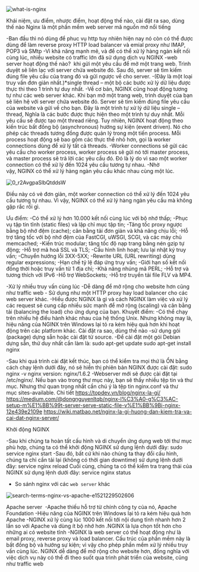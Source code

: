 ![what-is-nginx](https://user-images.githubusercontent.com/54676091/91526395-b5bbb800-e92d-11ea-9b8b-2a2f0b6c4357.png)


Khái niệm, ưu điểm, nhược điểm, hoạt động thế nào, cài đặt ra sao, dùng thế nào
Nginx là một phần mềm web server mã nguồn mở nổi tiếng


-Ban đầu thì nó dùng để phuc vụ http tuy nhiên hiện nay nó còn có thể được dùng để làm reverse proxy HTTP load balancer và emial proxy như IMAP, POP3 và SMtp
-Vì khả năng mạnh mẽ, và để có thể xử lý hàng ngàn kết nối cùng lúc, nhiều website có traffic lớn đã sử dụng dịch vụ NGINX
-web server hoạt động thế nào?  khi gửi một yêu cầu để mở một trang web. Trình duyệt sẽ liên lạc với server chứa website đó. Sau đó, server sẽ tìm kiếm đúng file yêu cầu của trang đó và gửi ngược về cho server.
-(Đây là một loại truy vấn đơn giản nhất.)*single thread – một bộ các bước xử lý dữ liệu được thực thi theo 1 trình tự duy nhất.
-Về cơ bản, NGINX cũng hoạt động tương tự như các web server khác. Khi bạn mở một trang web, trình duyệt của bạn sẽ liên hệ với server chứa website đó. Server sẽ tìm kiếm đúng file yêu cầu của website và gửi về cho bạn. Đây là một trình tự xử lý dữ liệu single – thread, 
Nghĩa là các bước được thực hiện theo một trình tự duy nhất. Mỗi yêu cầu sẽ được tạo một thread riêng.
Tuy nhiên, NGINX hoạt động theo kiến trúc bất đồng bộ (asynchronous) hướng sự kiện (event driven). Nó cho phép các threads tương đồng được quản lý trong một tiến process. Mỗi process hoạt động sẽ bao gồm các thực thể nhỏ hơn, gọi là worker connections dùng để xử lý tất cả threads.
-Worker connections sẽ gửi các yêu cầu cho worker process, worker process sẽ gửi nó tới master process, và master process sẽ trả lời các yêu cầu đó. Đó là lý do vì sao một worker connection có thể xử lý đến 1024 yêu cầu tương tự nhau. 
-Nhờ vậy, NGINX có thể xử lý hàng ngàn yêu cầu khác nhau cùng một lúc.

![0_r2AvgpaSlbQtddsW](https://user-images.githubusercontent.com/54676091/91526592-34185a00-e92e-11ea-8970-3d41fd623d76.png)

Điều này có vẻ đơn giản, một worker connection có thể xử lý đến 1024 yêu cầu tương tự nhau. Vì vậy, NGINX có thể xử lý hàng ngàn yêu cầu mà không gặp rắc rối gì.

Ưu điểm: 
-Có thể xử lý hơn 10.000 kết nối cùng lúc với bộ nhớ thấp;
-Phục vụ tập tin tĩnh (static files) và lập chỉ mục tập tin;
-Tăng tốc proxy ngược bằng bộ nhớ đệm (cache); cân bằng tải đơn giản và khả năng chịu lỗi;
-Hỗ trợ tăng tốc với bộ nhớ đệm của FastCGI, uWSGI, SCGI, và các máy chủ memcached;
-Kiến trúc modular; tăng tốc độ nạp trang bằng nén gzip tự động;
-Hỗ trợ mã hoá SSL và TLS;
-Cấu hình linh hoạt; lưu lại nhật ký truy vấn;
-Chuyển hướng lỗi 3XX-5XX;
-Rewrite URL (URL rewriting) dùng regular expressions;
-Hạn chế tỷ lệ đáp ứng truy vấn;
-Giới hạn số kết nối đồng thời hoặc truy vấn từ 1 địa chỉ;
-Khả năng nhúng mã PERL;
-Hỗ trợ và tương thích với IPv6
-Hỗ trợ WebSockets;
-Hỗ trợ truyền tải file FLV và MP4.

-Xử lý nhiều truy vấn cùng lúc
-Dễ dàng để mở rộng cho website hơn cũng như traffic web
- Sử dụng như một HTTP proxy hay load balancer cho các web server khác. 
-Hiểu được NGINX là gì và cách NGINX làm việc và xử lý các request sẽ cung cấp nhiều sức mạnh để mở rộng (scaling) và cân bằng tải (balancing the load) cho ứng dụng của bạn.
Khuyết điểm:
-Có thể chạy trên nhiều hệ điều hành khác nhau của hệ thống Unix. Nhưng không may là, hiệu năng của NGINX trên Windows lại tỏ ra kém hiệu quả hơn khi hoạt động trên các platform khác.
Cài đặt ra sao, dùng thế nào
-sử dụng gói (package) dựng sẵn hoặc cài đặt từ source.
-Để cài đặt một gói Debian dựng sẵn, thứ duy nhất cần làm là:
sudo apt-get update
sudo apt-get install nginx

-Sau khi quá trình cài đặt kết thúc, bạn có thể kiểm tra mọi thứ là ỔN bằng cách chạy lệnh dưới đây, nó sẽ hiển thị phiên bản NGINX được cài đặt:
sudo nginx -v
nginx version: nginx/1.6.2
-Webserver mới sẽ được cài đặt tại /etc/nginx/. Nếu bạn vào trong thư mục này, bạn sẽ thấy nhiều tệp tin và thư mục. Nhưng thứ quan trọng nhất cần chú ý là tệp tin nginx.conf và thư mục sites-available.
Chi tiết
https://topdev.vn/blog/nginx-la-gi/ https://medium.com/@dongnguyenltqb/nginx-l%C3%A0-g%C3%AC-setup-m%E1%BB%99t-server-serve-static-file-v%E1%BB%9Bi-nginx-12e439e2109e
https://wiki.matbao.net/nginx-la-gi-huong-dan-kiem-tra-va-cai-dat-nginx-server/


Khởi động NGINX

-Sau khi chúng ta hoàn tất cấu hình và di chuyển ứng dụng web tới thư mục phù hợp, chúng ta có thể khởi động NGINX sử dụng lệnh dưới đây: sudo service nginx start
-Sau đó, bất cứ khi nào chúng ta thay đổi cấu hình, chúng ta chỉ cần tải lại (không có thời gian downtime) sử dụng lệnh dưới đây: service nginx reload Cuối cùng, chúng ta có thể kiểm tra trạng thái của NGINX sử dụng lệnh dưới đây: service nginx status

- So sánh nginx với các `web server` khác

![search-terms-nginx-vs-apache-e1521229502606](https://user-images.githubusercontent.com/54676091/91526562-206cf380-e92e-11ea-9be1-b0d80b6bf9fc.png)

Apache server 
 -Apache thiếu hỗ trợ từ chính công ty của nó, Apache Foundation
-Hiệu năng của NGINX trên Windows lại tỏ ra kém hiệu quả hơn Apache
-NGINX xử lý cùng lúc 1000 kết nối tới nội dung tĩnh nhanh hơn 2 lần so với Apache và dùng ít bộ nhớ hơn .NGINX là lựa chọn tốt hơn cho những ai có website tĩnh
-NGINX là web server có thể hoạt động như là email proxy, reverse proxy và load balancer. Cấu trúc của phần mềm này là bất đồng bộ và hướng sự kiện; vì vậy cho phép phần mềm xử lý nhiều truy vấn cùng lúc. NGINX dễ dàng để mở rộng cho website hơn, đồng nghĩa với việc dịch vụ này có thể đi theo suốt qua trình phát triển của website, cũng như traffic web
